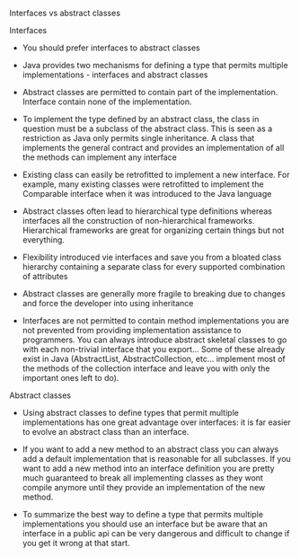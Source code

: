 Interfaces vs abstract classes

Interfaces

- You should prefer interfaces to abstract classes

- Java provides two mechanisms for defining a type that permits multiple implementations - interfaces and abstract classes

- Abstract classes are permitted to contain part of the implementation. Interface contain none of the implementation.

- To implement the type defined by an abstract class, the class in question must be a subclass of the abstract class. This is seen as a restriction as Java only permits single inheritance. A class that implements the general contract and provides an implementation of all the methods can implement any interface

- Existing class can easily be retrofitted to implement a new interface. For example, many existing classes were retrofitted to implement the Comparable interface when it was introduced to the Java language

- Abstract classes often lead to hierarchical type definitions whereas interfaces all the construction of non-hierarchical frameworks. Hierarchical frameworks are great for organizing certain things but not everything.

- Flexibility introduced vie interfaces and save you from a bloated class hierarchy containing a separate class for every supported combination of attributes

- Abstract classes are generally more fragile to breaking due to changes and force the developer into using inheritance

- Interfaces are not permitted to contain method implementations you are not prevented from providing implementation assistance to programmers. You can always introduce abstract skeletal classes to go with each non-trivial interface that you export... Some of these already exist in Java (AbstractList, AbstractCollection, etc... implement most of the methods of the collection interface and leave you with only the important ones left to do).


Abstract classes

- Using abstract classes to define types that permit multiple implementations has one great advantage over interfaces: it is far easier to evolve an abstract class than an interface.

- If you want to add a new method to an abstract class you can always add a default implementation that is reasonable for all subclasses. If you want to add a new method into an interface definition you are pretty much guaranteed to break all implementing classes as they wont compile anymore until they provide an implementation of the new method.


- To summarize the best way to define a type that permits multiple implementations you should use an interface but be aware that an interface in a public api can be very dangerous and difficult to change if you get it wrong at that start.
